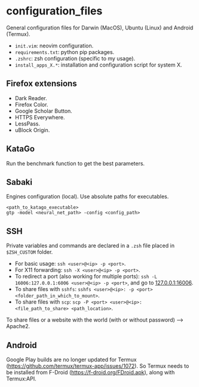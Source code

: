 # configuration_files

General configuration files for Darwin (MacOS), Ubuntu (Linux) and Android (Termux).

- `init.vim`: neovim configuration.
- `requirements.txt`: python pip packages.
- `.zshrc`: zsh configuration (specific to my usage).
- `install_apps_X.*`: installation and configuration script for system X.

## Firefox extensions

- Dark Reader.
- Firefox Color.
- Google Scholar Button.
- HTTPS Everywhere.
- LessPass.
- uBlock Origin.

## KataGo

Run the benchmark function to get the best parameters.

## Sabaki

Engines configuration (local).
Use absolute paths for executables.

```shell
<path_to_katago_executable>
gtp -model <neural_net_path> -config <config_path>
```

## SSH

Private variables and commands are declared in a `.zsh` file placed in `$ZSH_CUSTOM` folder.

- For basic usage: `ssh <user>@<ip> -p <port>`.
- For X11 forwarding: `ssh -X <user>@<ip> -p <port>`.
- To redirect a port (also working for multiple ports): `ssh -L 16006:127.0.0.1:6006 <user>@<ip> -p <port>`, and go to [127.0.0.1:16006](127.0.0.1:16006).
- To share files with `sshfs`: `sshfs <user>@<ip>: -p <port> <folder_path_in_which_to_mount>`.
- To share files with `scp`: `scp -P <port> <user>@<ip>:<file_path_to_share> <path_location>`.

To share files or a website with the world (with or without password) --> Apache2.

## Android

Google Play builds are no longer updated for Termux (https://github.com/termux/termux-app/issues/1072).
So Termux needs to be installed from F-Droid (https://f-droid.org/FDroid.apk), along with Termux:API.
